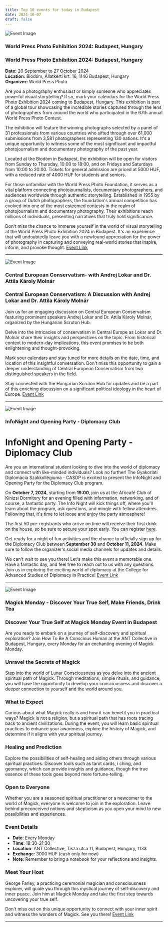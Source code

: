 ```yaml
---
title: Top 10 events for today in Budapest
date: 2024-10-07
draft: false
---
```


![Event Image](https://scontent-cdg4-2.xx.fbcdn.net/v/t39.30808-6/453234887_1079768283519067_8224867178223583682_n.jpg?stp=dst-jpg_s960x960&_nc_cat=101&ccb=1-7&_nc_sid=75d36f&_nc_ohc=YJ5BFWQk1n0Q7kNvgHwa814&_nc_ht=scontent-cdg4-2.xx&_nc_gid=AbGD75AIwo2FmrWFkSAKcg1&oh=00_AYCgrki_ZDTpKMGGqZKiYUghYOJZWNL2mKPq9TikIT4Cww&oe=67091790)

 ### World Press Photo Exhibition 2024: Budapest, Hungary

### World Press Photo Exhibition 2024: Budapest, Hungary

**Date:** 20 September to 27 October 2024  
**Location:** Biodóm, Állatkerti krt. 16, 1146 Budapest, Hungary  
**Organizer:** World Press Photo  

Are you a photography enthusiast or simply someone who appreciates powerful visual storytelling? If so, mark your calendars for the World Press Photo Exhibition 2024 coming to Budapest, Hungary. This exhibition is part of a global tour showcasing the incredible stories captured through the lens of photographers from around the world who participated in the 67th annual World Press Photo Contest.

The exhibition will feature the winning photographs selected by a panel of 31 professionals from various countries who sifted through over 61,000 submissions from 3,581 photographers representing 130 nations. It's a unique opportunity to witness some of the most significant and impactful photojournalism and documentary photography of the past year.

Located at the Biodóm in Budapest, the exhibition will be open for visitors from Sunday to Thursday, 10:00 to 18:00, and on Fridays and Saturdays from 10:00 to 20:00. Tickets for general admission are priced at 5000 HUF, with a reduced rate of 4000 HUF for students and seniors.

For those unfamiliar with the World Press Photo Foundation, it serves as a vital platform connecting photojournalists, documentary photographers, and audiences worldwide through authentic storytelling. Established in 1955 by a group of Dutch photographers, the foundation's annual competition has evolved into one of the most esteemed contests in the realm of photojournalism and documentary photography. Their exhibitions reach millions of individuals, presenting narratives that truly hold significance.

Don't miss the chance to immerse yourself in the world of visual storytelling at the World Press Photo Exhibition 2024 in Budapest. It's an experience that will undoubtedly leave you with a newfound appreciation for the power of photography in capturing and conveying real-world stories that inspire, inform, and provoke thought.
[Event Link](https://facebook.com/events/508332154930526)

---
![Event Image](https://scontent-cdg4-1.xx.fbcdn.net/v/t39.30808-6/461298096_398305863320820_1421867495080236833_n.jpg?stp=dst-jpg_s960x960&_nc_cat=105&ccb=1-7&_nc_sid=75d36f&_nc_ohc=3yq733H_UlAQ7kNvgFWfBXv&_nc_ht=scontent-cdg4-1.xx&_nc_gid=AkQlvYc_T71_TIwm4psk2uK&oh=00_AYBzlQErCXyKW0s2JH4GtenOw_iRZzcc3C7fUYGUkLWr8g&oe=67091FF6)

 ### Central European Conservatism- with Andrej Lokar and Dr. Attila Károly Molnár

### Central European Conservatism: A Discussion with Andrej Lokar and Dr. Attila Károly Molnár

Join us for an engaging discussion on Central European Conservatism featuring prominent speakers Andrej Lokar and Dr. Attila Károly Molnár, organized by the Hungarian Scruton Hub.

Delve into the intricacies of conservatism in Central Europe as Lokar and Dr. Molnár share their insights and perspectives on the topic. From historical context to modern-day implications, this event promises to be both enlightening and thought-provoking.

Mark your calendars and stay tuned for more details on the date, time, and location of this insightful conversation. Don't miss this opportunity to gain a deeper understanding of Central European Conservatism from two distinguished speakers in the field.

Stay connected with the Hungarian Scruton Hub for updates and be a part of this enriching discussion on a significant political ideology in the heart of Europe.
[Event Link](https://facebook.com/events/2010825159356412)

---
![Event Image](https://scontent-cdg4-1.xx.fbcdn.net/v/t39.30808-6/461564745_1128297502124857_2930670797171269414_n.jpg?stp=dst-jpg_s960x960&_nc_cat=105&ccb=1-7&_nc_sid=75d36f&_nc_ohc=A1WbAw68LCcQ7kNvgEJV5Cc&_nc_ht=scontent-cdg4-1.xx&_nc_gid=AQcfRPPosf0QEN_hu-lzqNl&oh=00_AYB_pyhoQj3F8keFN9PZ1UeeaT5qVG9mA9nLtTWxPN8eeQ&oe=6709215B)

 ### InfoNight and Opening Party - Diplomacy Club

# InfoNight and Opening Party - Diplomacy Club

Are you an international student looking to dive into the world of diplomacy and connect with like-minded individuals? Look no further! The Gyakorlati Diplomácia Szakkollégiuma - CASDP is excited to present the InfoNight and Opening Party for the Diplomacy Club program.

On **October 7, 2024**, starting from **19:00**, join us at the Africafé Club of Kinizsi Dormitory for an evening filled with information, networking, and of course, a fantastic party. The Info Night will kick things off, where you'll learn about the program, ask questions, and mingle with fellow attendees. Following that, it's time to let loose and enjoy the party atmosphere!

The first 50 pre-registrants who arrive on time will receive their first drink on the house, so be sure to secure your spot early. You can register [here](https://forms.gle/7QTqASv3ixD3VqmXA).

Get ready for a night of fun activities and the chance to officially sign up for the Diplomacy Club between **September 30** and **October 11, 2024**. Make sure to follow the organizer's social media channels for updates and details.

We can't wait to see you there! Let's make this event a memorable one. Have a fantastic day, and feel free to reach out to us with any questions. Join us in exploring the exciting world of diplomacy at the College for Advanced Studies of Diplomacy in Practice!
[Event Link](https://facebook.com/events/889017096006319)

---
![Event Image](https://scontent-cdg4-2.xx.fbcdn.net/v/t39.30808-6/457104418_479063185030182_4142840169298417263_n.jpg?_nc_cat=107&ccb=1-7&_nc_sid=75d36f&_nc_ohc=DQeK05VIr5oQ7kNvgGhBd-A&_nc_ht=scontent-cdg4-2.xx&_nc_gid=AS-oxX9QIAUn2PkzXsEDBm5&oh=00_AYDGdXkRb19BRorU2gpxRKyIaP-kdCW0aa3JDg7-AlDNYQ&oe=670917D8)

 ### Magick Monday - Discover Your True Self, Make Friends, Drink Tea 

### Discover Your True Self at Magick Monday Event in Budapest

Are you ready to embark on a journey of self-discovery and spiritual exploration? Join How To Be A Conscious Human at the ANT Collective in Budapest, Hungary, every Monday for an enchanting evening of Magick Monday. 

### Unravel the Secrets of Magick

Step into the world of Lunar Consciousness as you delve into the ancient spiritual path of Magick. Through meditations, simple rituals, and guidance, you will have the opportunity to develop your consciousness and discover a deeper connection to yourself and the world around you. 

### What to Expect

Curious about what Magick really is and how it can benefit you in practical ways? Magick is not a religion, but a spiritual path that has roots tracing back to ancient civilizations. During the event, you will learn basic spiritual practices to enhance your awareness, explore the history of Magick, and determine if it aligns with your spiritual journey.

### Healing and Prediction

Explore the possibilities of self-healing and aiding others through various spiritual practices. Discover tools such as tarot cards, i ching, and geomancy, which can provide insights and guidance, though the true essence of these tools goes beyond mere fortune-telling.

### Open to Everyone

Whether you are a seasoned spiritual practitioner or a newcomer to the world of Magick, everyone is welcome to join in the exploration. Leave behind preconceived notions and skepticism as you open your mind to new possibilities and experiences.

### Event Details

- **Date**: Every Monday
- **Time**: 18:30-21:30
- **Location**: ANT Collective, Tisza utca 11, Budapest, Hungary, 1133
- **Exchange**: 3000 HUF (cash only for now)
- **Note**: Remember to bring a notebook for your reflections and insights.

### Meet Your Host

George Farley, a practicing ceremonial magician and consciousness explorer, will guide you through this mystical journey of self-discovery and inner peace. Join him at Magick Monday and take the first step towards uncovering your true self.

Don't miss out on this unique opportunity to connect with your inner spirit and witness the wonders of Magick. See you there!
[Event Link](https://facebook.com/events/516842304157252)

---
